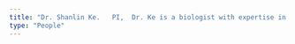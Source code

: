 ```yaml
---
title: "Dr. Shanlin Ke.   PI,  Dr. Ke is a biologist with expertise in bioinformatics, microbiology, machine learning, and wet-lab experiments."
type: "People"
---
```


